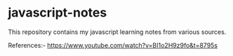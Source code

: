# javascript-notes

This repository contains my javascript learning notes from various sources.

References:-
https://www.youtube.com/watch?v=BI1o2H9z9fo&t=8795s
